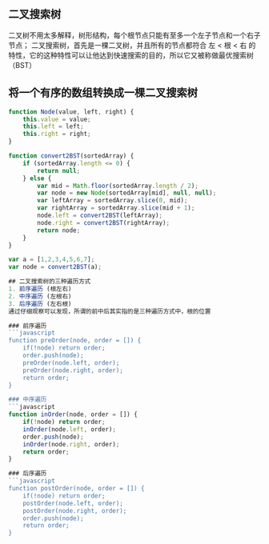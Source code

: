 ## 二叉搜索树 
二叉树不用太多解释，树形结构，每个根节点只能有至多一个左子节点和一个右子节点；
二叉搜索树，首先是一棵二叉树，并且所有的节点都符合 左 < 根 < 右 的特性，它的这种特性可以让他达到快速搜索的目的，所以它又被称做最优搜索树（BST）

## 将一个有序的数组转换成一棵二叉搜索树 

```javascript
function Node(value, left, right) {
	this.value = value;
	this.left = left;
	this.right = right;
}

function convert2BST(sortedArray) {
	if (sortedArray.length <= 0) {
		return null;
	} else {
		var mid = Math.floor(sortedArray.length / 2);
		var node = new Node(sortedArray[mid], null, null);
		var leftArray = sortedArray.slice(0, mid);
		var rightArray = sortedArray.slice(mid + 1);
		node.left = convert2BST(leftArray);
		node.right = convert2BST(rightArray);
		return node;
	}
}

var a = [1,2,3,4,5,6,7];
var node = convert2BST(a);

## 二叉搜索树的三种遍历方式 
1. 前序遍历 (根左右)
2. 中序遍历 (左根右)
3. 后序遍历 (左右根)
通过仔细观察可以发现，所谓的前中后其实指的是三种遍历方式中，根的位置

### 前序遍历
```javascript
function preOrder(node, order = []) {
	if(!node) return order;
	order.push(node);
	preOrder(node.left, order);
	preOrder(node.right, order);
	return order;
}

### 中序遍历
```javascript
function inOrder(node, order = []) {
	if(!node) return order;
	inOrder(node.left, order);
	order.push(node);
	inOrder(node.right, order);
	return order;
}

### 后序遍历
```javascript
function postOrder(node, order = []) {
	if(!node) return order;
	postOrder(node.left, order);
	postOrder(node.right, order);
	order.push(node);
	return order;
}